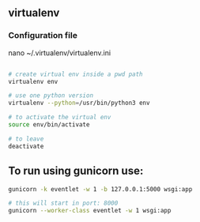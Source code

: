 
## virtualenv

### Configuration file

nano ~/.virtualenv/virtualenv.ini

```sh

# create virtual env inside a pwd path
virtualenv env

# use one python version
virtualenv --python=/usr/bin/python3 env

# to activate the virtual env
source env/bin/activate

# to leave
deactivate

```

## To run using gunicorn use:

```sh
gunicorn -k eventlet -w 1 -b 127.0.0.1:5000 wsgi:app

# this will start in port: 8000
gunicorn --worker-class eventlet -w 1 wsgi:app
```